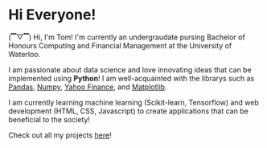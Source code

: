 # Hi Everyone!

(▔▽▔) Hi, I'm Tom! I'm currently an undergraudate pursing Bachelor of Honours Computing and Financial Management at the University of Waterloo. 

I am passionate about data science and love innovating ideas that can be implemented using **Python**! I am well-acquainted with the librarys such as [Pandas](https://pandas.pydata.org/), [Numpy](https://numpy.org/), [Yahoo Finance](https://pypi.org/project/yfinance/), and [Matplotlib](https://matplotlib.org/).

I am currently learning machine learning (Scikit-learn, Tensorflow) and web development (HTML, CSS, Javascript) to create applications that can be beneficial to the society!

Check out all my projects [here](https://github.com/TomPn?tab=repositories)!
